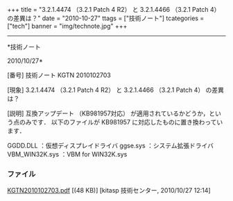 ﻿+++
title = "3.2.1.4474 （3.2.1 Patch 4 R2） と 3.2.1.4466 （3.2.1 Patch 4） の差異は？"
date = "2010-10-27"
ttags = ["技術ノート"]
tcategories = ["tech"]
banner = "img/technote.jpg"
+++

-----------------------------------------------------------------------------------------------------------------------------

*技術ノート

2010/10/27*


[番号]
技術ノート KGTN 2010102703

[現象]
3.2.1.4474 （3.2.1 Patch 4 R2） と 3.2.1.4466 （3.2.1 Patch 4）
の差異は？

[説明]
互換アップデート （KB981957対応）
が適用されているかどうか，という点のみです．
以下のファイルが KB981957 に対応したものに置き換わっています．

GGDD.DLL ：仮想ディスプレイドライバ
ggse.sys ：システム拡張ドライバ
VBM_WIN32K.sys ：VBM for WIN32K.sys


### ファイル

 
 


[KGTN2010102703.pdf](http://techreport.kitasp.net/attachments/download/368/KGTN2010102703.pdf)
 [(48 KB)] [kitasp 技術センター, 2010/10/27
12:14]


 


 

